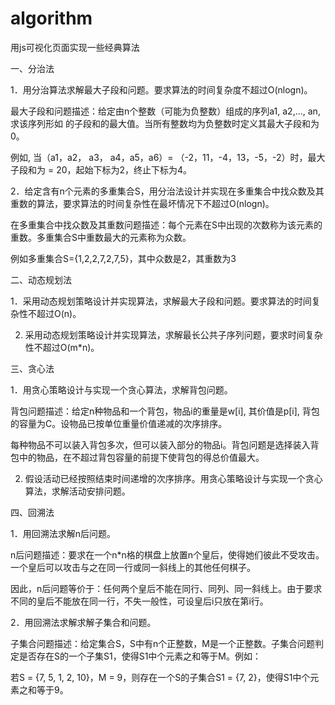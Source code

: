 # algorithm

用js可视化页面实现一些经典算法

一、分治法

1．用分治算法求解最大子段和问题。要求算法的时间复杂度不超过O(nlogn)。

最大子段和问题描述：给定由n个整数（可能为负整数）组成的序列a1, a2,…, an, 求该序列形如 的子段和的最大值。当所有整数均为负整数时定义其最大子段和为0。 

例如, 当（a1，a2， a3， a4，a5，a6）= （-2，11，-4，13，-5，-2）时，最大子段和为 = 20，起始下标为2，终止下标为4。

2．给定含有n个元素的多重集合S，用分治法设计并实现在多重集合中找众数及其重数的算法，要求算法的时间复杂性在最坏情况下不超过O(nlogn)。

在多重集合中找众数及其重数问题描述：每个元素在S中出现的次数称为该元素的重数。多重集合S中重数最大的元素称为众数。

例如多重集合S={1,2,2,7,2,7,5}，其中众数是2，其重数为3

二、动态规划法

1．采用动态规划策略设计并实现算法，求解最大子段和问题。要求算法的时间复杂性不超过O(n)。

2. 采用动态规划策略设计并实现算法，求解最长公共子序列问题，要求时间复杂性不超过O(m*n)。

三、贪心法

1．用贪心策略设计与实现一个贪心算法，求解背包问题。

背包问题描述：给定n种物品和一个背包，物品i的重量是w[i], 其价值是p[i], 背包的容量为C。设物品已按单位重量价值递减的次序排序。

每种物品不可以装入背包多次，但可以装入部分的物品i。背包问题是选择装入背包中的物品，在不超过背包容量的前提下使背包的得总价值最大。

2. 假设活动已经按照结束时间递增的次序排序。用贪心策略设计与实现一个贪心算法，求解活动安排问题。

四、回溯法

1．用回溯法求解n后问题。

n后问题描述：要求在一个n*n格的棋盘上放置n个皇后，使得她们彼此不受攻击。一个皇后可以攻击与之在同一行或同一斜线上的其他任何棋子。

因此，n后问题等价于：任何两个皇后不能在同行、同列、同一斜线上。由于要求不同的皇后不能放在同一行，不失一般性，可设皇后i只放在第i行。

2．用回溯法求解求解子集合和问题。

子集合问题描述：给定集合S，S中有n个正整数，M是一个正整数。子集合问题判定是否存在S的一个子集S1，使得S1中个元素之和等于M。例如：

 若S = {7, 5, 1, 2, 10}，M = 9，则存在一个S的子集合S1 = {7, 2}，使得S1中个元素之和等于9。
